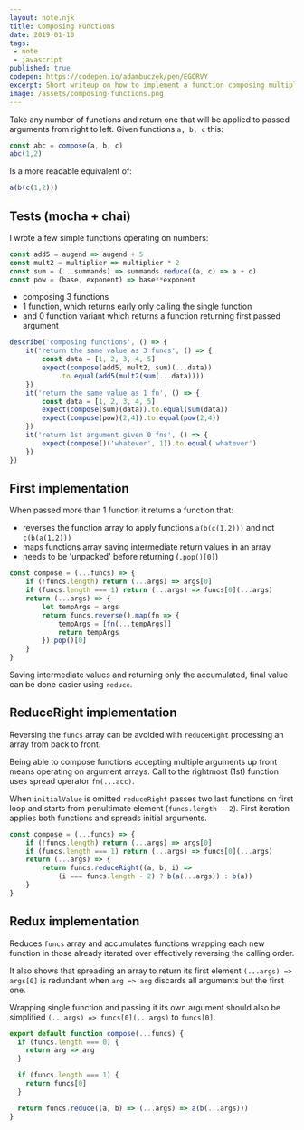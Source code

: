 ```yaml
---
layout: note.njk
title: Composing Functions
date: 2019-01-10
tags: 
 - note
 - javascript
published: true
codepen: https://codepen.io/adambuczek/pen/EGORVY
excerpt: Short writeup on how to implement a function composing multiple functions. This task was given to me during a job interview.
image: /assets/composing-functions.png
---
```

Take any number of functions and return one that will be applied to passed arguments from right to left. Given functions `a, b, c` this:
```js
const abc = compose(a, b, c)
abc(1,2)
```
Is a more readable equivalent of:
```js
a(b(c(1,2)))
```
Tests (mocha + chai)
---
I wrote a few simple functions operating on numbers:
```js
const add5 = augend => augend + 5
const mult2 = multiplier => multiplier * 2
const sum = (...summands) => summands.reduce((a, c) => a + c)
const pow = (base, exponent) => base**exponent
```
* composing 3 functions
* 1 function, which returns early only calling the single function
* and 0 function variant which returns a function returning first passed argument
```js
describe('composing functions', () => {
    it('return the same value as 3 funcs', () => {
        const data = [1, 2, 3, 4, 5] 
        expect(compose(add5, mult2, sum)(...data))
            .to.equal(add5(mult2(sum(...data))))
    })
    it('return the same value as 1 fn', () => {
        const data = [1, 2, 3, 4, 5] 
        expect(compose(sum)(data)).to.equal(sum(data))
        expect(compose(pow)(2,4)).to.equal(pow(2,4))
    })
    it('return 1st argument given 0 fns', () => {
        expect(compose()('whatever', 1)).to.equal('whatever')
    })
})
```
First implementation
---
When passed more than 1 function it returns a function that:

* reverses the function array to apply functions `a(b(c(1,2)))` and not `c(b(a(1,2)))`
* maps functions array saving intermediate return values in an array
* needs to be 'unpacked' before returning (`.pop()[0]`)

```js
const compose = (...funcs) => {
    if (!funcs.length) return (...args) => args[0]
    if (funcs.length === 1) return (...args) => funcs[0](...args)
    return (...args) => {
        let tempArgs = args
        return funcs.reverse().map(fn => {
            tempArgs = [fn(...tempArgs)]
            return tempArgs
        }).pop()[0]
    }
}
```
Saving intermediate values and returning only the accumulated, final value can be done easier using `reduce`.

ReduceRight implementation
---
Reversing the `funcs` array can be avoided with `reduceRight` processing an array from back to front.

Being able to compose functions accepting multiple arguments up front means operating on argument arrays. Call to the rightmost (1st) function uses spread operator `fn(...acc)`.

When `initialValue` is omitted `reduceRight` passes two last functions on first loop and starts from penultimate element (`funcs.length - 2`). First iteration applies both functions and spreads initial arguments.

```js
const compose = (...funcs) => {
    if (!funcs.length) return (...args) => args[0]
    if (funcs.length === 1) return (...args) => funcs[0](...args)
    return (...args) => {
        return funcs.reduceRight((a, b, i) =>
            (i === funcs.length - 2) ? b(a(...args)) : b(a))
    }
}
```
Redux implementation
---
Reduces `funcs` array and accumulates functions wrapping each new function in those already iterated over effectively reversing the calling order.

It also shows that spreading an array to return its first element `(...args) => args[0]` is redundant when `arg => arg` discards all arguments but the first one.

Wrapping single function and passing it its own argument should also be simplified `(...args) => funcs[0](...args)` to `funcs[0]`.
```js
export default function compose(...funcs) {
  if (funcs.length === 0) {
    return arg => arg
  }

  if (funcs.length === 1) {
    return funcs[0]
  }

  return funcs.reduce((a, b) => (...args) => a(b(...args)))
}
```